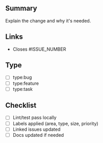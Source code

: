 ## Summary
Explain the change and why it's needed.

## Links
- Closes #ISSUE_NUMBER

## Type
- [ ] type:bug
- [ ] type:feature
- [ ] type:task

## Checklist
- [ ] Lint/test pass locally
- [ ] Labels applied (area, type, size, priority)
- [ ] Linked issues updated
- [ ] Docs updated if needed